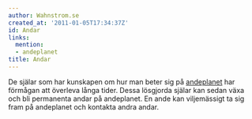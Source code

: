 ```yaml
---
author: Wahnstrom.se
created_at: '2011-01-05T17:34:37Z'
id: Andar
links:
  mention:
  - andeplanet
title: Andar
---
```


De själar som har kunskapen om hur man beter sig på [andeplanet] har förmågan att överleva långa
tider. Dessa lösgjorda själar kan sedan växa och bli permanenta andar på andeplanet. En ande kan
viljemässigt ta sig fram på andeplanet och kontakta andra andar.

  [andeplanet]: andeplanet